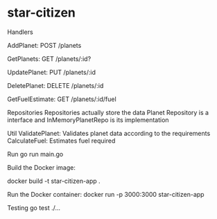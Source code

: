 # star-citizen

Handlers

AddPlanet: POST /planets

GetPlanets: GET /planets/:id?

UpdatePlanet: PUT /planets/:id

DeletePlanet: DELETE /planets/:id

GetFuelEstimate: GET /planets/:id/fuel

Repositories
Repositories actually store the data
Planet Repository is a interface
and InMemoryPlanetRepo is its implementation

Util
ValidatePlanet: Validates planet data according to the requirements
CalculateFuel: Estimates fuel required

Run
go run main.go

Build the Docker image:

docker build -t star-citizen-app .

Run the Docker container:
docker run -p 3000:3000 star-citizen-app

Testing
go test ./...